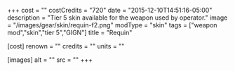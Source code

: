 +++
cost = ""
costCredits = "720"
date = "2015-12-10T14:51:16-05:00"
description = "Tier 5 skin available for the weapon used by operator."
image = "/images/gear/skin/requin-f2.png"
modType = "skin"
tags = ["weapon mod","skin","tier 5","GIGN"]
title = "Requin"

[cost]
  renown = ""
  credits = ""
  units = ""

[images]
  alt = ""
  src = ""
+++
